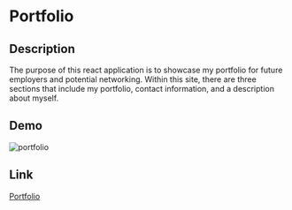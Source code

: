 # Portfolio

## Description
The purpose of this react application is to showcase my portfolio for future employers and potential networking. Within this site, there are three sections that include my portfolio, contact information, and a description about myself.

## Demo
![portfolio](https://github.com/inesr19/My-Portfolio/blob/main/src/assets/gifs/portfolio.gif)

## Link
[Portfolio](https://inesr19.github.io/My-Portfolio/)